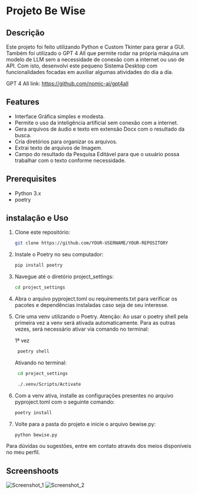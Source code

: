 # Projeto Be Wise

## Descrição
Este projeto foi feito utilizando Python e Custom Tkinter para gerar a GUI. Também foi utilizado o GPT 4 All que permite rodar na própria máquina
um modelo de LLM sem a necessidade de conexão com a internet ou uso de API.
Com isto, desenvolvi este pequeno Sistema Desktop com funcionalidades focadas em auxiliar algumas atividades
do dia a dia.

GPT 4 All link:  https://github.com/nomic-ai/gpt4all

## Features
- Interface Gráfica simples e modesta.
- Permite o uso da inteligência artificial sem conexão com a internet.
- Gera arquivos de áudio e texto em extensão Docx com o resultado da busca.
- Cria diretórios para organizar os arquivos.
- Extrai texto de arquivos de Imagem.
- Campo do resultado da Pesquisa Editável para que o usuário possa trabalhar com o texto conforme necessidade.

## Prerequisites
- Python 3.x
- poetry

## instalação e Uso
1. Clone este repositório:
    ```bash
    git clone https://github.com/YOUR-USERNAME/YOUR-REPOSITORY
    ```
2. Instale o Poetry no seu computador:
    ```bash
    pip install poetry
    ```
3. Navegue até o diretório project_settings:
    ```bash
    cd project_settings
    ```
4. Abra o arquivo pyproject.toml ou requirements.txt para verificar os pacotes e dependências instaladas
caso seja de seu interesse.

5. Crie uma venv utilizando o Poetry. Atenção: Ao usar o poetry shell pela primeira vez a venv será ativada automaticamente.
   Para as outras vezes, será necessário ativar via comando no terminal:

   1ª vez
    ```bash
     poetry shell
    ```

    Ativando no terminal:
    ```bash
     cd project_settings
    ```
    ```bash
     ./.venv/Scripts/Activate
    ```

6. Com a venv ativa, installe as configurações presentes no arquivo pyproject.toml com o seguinte comando:
    ```bash
    poetry install
    ```   
7. Volte para a pasta do projeto e inicie o arquivo bewise.py:
    ```bash
    python bewise.py
    ```   

Para dúvidas ou sugestões, entre em contato através dos meios disponíveis no meu perfil.

## Screenshoots
![Screenshot_1](https://github.com/user-attachments/assets/b4bed16a-9b59-4bdb-9087-871101f9305b)
![Screenshot_2](https://github.com/user-attachments/assets/32a59f77-d5c0-4ea0-8e85-85c34ea5aea3)

